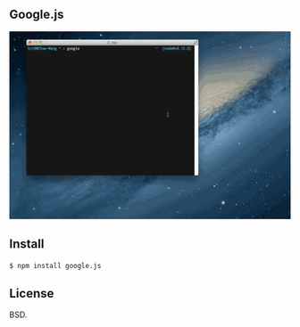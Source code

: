 Google.js
----------

![](screen.gif)

Install
-------

```bash
$ npm install google.js
```

License
-------

BSD.
